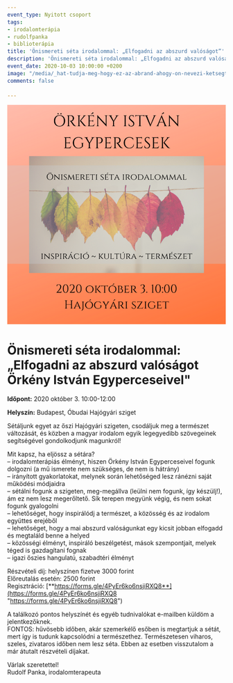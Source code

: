 ```yaml
---
event_type: Nyitott csoport
tags:
- irodalomterápia
- rudolfpanka
- biblioterápia
title: 'Önismereti séta irodalommal: „Elfogadni az abszurd valóságot”'
description: 'Önismereti séta irodalommal: „Elfogadni az abszurd valóságot”'
event_date: 2020-10-03 10:00:00 +0200
image: "/media/_hat-tudja-meg-hogy-ez-az-abrand-ahogy-on-nevezi-ketsegtelenul-megvalosul-ezt-higgye-el-de-nem-most-mert-minden-cselekvesnek-megvan-a-maga-torvenye-ez-lelki-pszichologiai-dolog-ahho-2020-09-21t140123-954.png"
comments: false

---
```

![](/media/seta.png)

# Önismereti séta irodalommal: „Elfogadni az abszurd valóságot Örkény István Egyperceseivel"

**Időpont:** 2020 október 3. 10:00-12:00

**Helyszín:** Budapest, Óbudai Hajógyári sziget

Sétáljunk egyet az őszi Hajógyári szigeten, csodáljuk meg a természet változását, és közben a magyar irodalom egyik legegyedibb szövegeinek segítségével gondolkodjunk magunkról!

Mit kapsz, ha eljössz a sétára?  
– irodalomterápiás élményt, hiszen Örkény István Egyperceseivel fogunk dolgozni (a mű ismerete nem szükséges, de nem is hátrány)  
– irányított gyakorlatokat, melynek során lehetőséged lesz ránézni saját működési módjaidra  
– sétálni fogunk a szigeten, meg-megállva (leülni nem fogunk, így készülj!), ám ez nem lesz megerőltető. Sík terepen megyünk végig, és nem sokat fogunk gyalogolni  
– lehetőséget, hogy inspirálódj a természet, a közösség és az irodalom együttes erejéből  
– lehetőséget, hogy a mai abszurd valóságunkat egy kicsit jobban elfogadd és megtaláld benne a helyed  
– közösségi élményt, inspiráló beszélgetést, mások szempontjait, melyek téged is gazdagítani fognak  
– igazi őszies hangulatú, szabadtéri élményt

Részvételi díj: helyszínen fizetve 3000 forint  
Előreutalás esetén: 2500 forint  
Regisztráció: [**https://forms.gle/4PyEr6ko6nsjiRXQ8**](https://forms.gle/4PyEr6ko6nsjiRXQ8 "https://forms.gle/4PyEr6ko6nsjiRXQ8")

A találkozó pontos helyszínét és egyéb tudnivalókat e-mailben küldöm a jelentkezőknek.  
FONTOS: hűvösebb időben, akár szemerkélő esőben is megtartjuk a sétát, mert így is tudunk kapcsolódni a természethez. Természetesen viharos, szeles, zivataros időben nem lesz séta. Ebben az esetben visszutalom a már átutalt részvételi díjakat.

Várlak szeretettel!  
Rudolf Panka, irodalomterapeuta